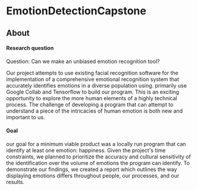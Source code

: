 # EmotionDetectionCapstone

## About 

#### Research question

Question: Can we make an unbiased emotion recognition tool?

Our project attempts to use existing facial recognition software for the implementation of a comprehensive emotional recognition system that accurately identifies emotions in a diverse population using. primarily use Google Collab and Tensorflow to build our program. This is an exciting opportunity to explore the more human elements of a highly technical process. The challenge of developing a program that can attempt to understand a piece of the intricacies of human emotion is both new and important to us.

#### Goal 
our goal for a minimum viable product was a locally run program that can identify at least one emotion: happiness. Given the project's time constraints, we planned to prioritize the accuracy and cultural sensitivity of the identification over the volume of emotions the program can identify. To demonstrate our findings, we created a report which outlines the way displaying emotions differs throughout people, our processes, and our results.
